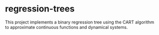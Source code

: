 # regression-trees
This project implements a binary regression tree using the CART algorithm to approximate continuous functions and dynamical systems.
